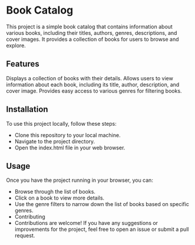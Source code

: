 # Book Catalog 

This project is a simple book catalog that contains information about various books, including their titles, authors, genres, descriptions, and cover images. It provides a collection of books for users to browse and explore.

## Features

Displays a collection of books with their details.
Allows users to view information about each book, including its title, author, description, and cover image.
Provides easy access to various genres for filtering books.

## Installation
To use this project locally, follow these steps:

- Clone this repository to your local machine.
- Navigate to the project directory.
- Open the index.html file in your web browser.

## Usage
Once you have the project running in your browser, you can:

- Browse through the list of books.
- Click on a book to view more details.
- Use the genre filters to narrow down the list of books based on specific genres.
- Contributing
- Contributions are welcome! If you have any suggestions or improvements for the project, feel free to open an issue or submit a pull request.
